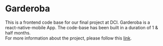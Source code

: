 # Garderoba
This is a frontend code base for our final project at DCI. 
Garderoba is a react-native-mobile App. The code-base has been built in a duration of 1 & half months.  
For more information about the project, please follow this [link](https://github.com/AngelaHerrig/garderoba-presentation/blob/main/README.md).


